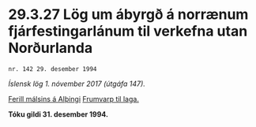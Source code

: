 # 29.3.27 Lög um ábyrgð á norrænum fjárfestingarlánum til verkefna utan Norðurlanda

`nr. 142 29. desember 1994`

_Íslensk lög 1. nóvember 2017 (útgáfa 147)._

[Ferill málsins á Alþingi](https://www.althingi.is/thingstorf/thingmalalistar-eftir-thingum/ferill/?ltg=118&mnr=237)
[Frumvarp til laga.](https://www.althingi.is/altext/118/s/0278.html)

**Tóku gildi 31. desember 1994.**

